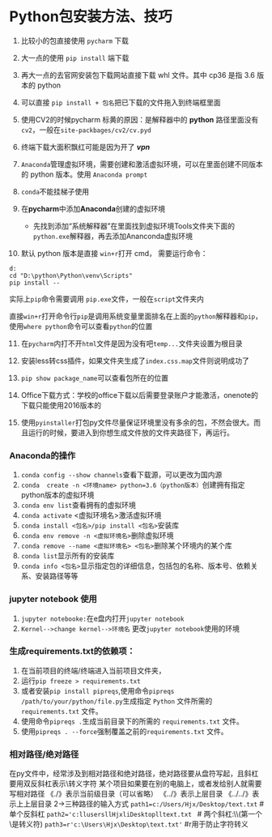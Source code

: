 # Python包安装方法、技巧

1. 比较小的包直接使用 ``pycharm`` 下载
   
2. 大一点的使用 ``pip install`` 端下载
   
3. 再大一点的去官网安装包下载网站直接下载 whl 文件。其中 cp36 是指 3.6 版本的 python
   
4. 可以直接 ``pip install + 包名``把已下载的文件拖入到终端框里面
   
5. 使用CV2的时候pycharm 标黄的原因：是解释器中的 **python** 路径里面没有 ``cv2``，一般在``site-packbages/cv2/cv.pyd``

6.  终端下载大面积飘红可能是因为开了 ***vpn***

7.  ``Anaconda``管理虚拟环境，需要创建和激活虚拟环境，可以在里面创建不同版本的 python 版本。使用 ``Anaconda prompt``
8. ``conda``不能挂梯子使用
9. 在**pycharm**中添加**Anaconda**创建的虚拟环境
   - 先找到添加“系统解释器”在里面找到虚拟环境Tools文件夹下面的`python.exe`解释器，再去添加Ananconda虚拟环境

10. 默认 python 版本是直接 `win+r`打开 cmd，
需要运行命令：
```
d:
cd "D:\python\Python\venv\Scripts"
pip install --
```
实际上`pip`命令需要调用 `pip.exe`文件，一般在`script`文件夹内

直接`win+r`打开命令行`pip`是调用系统变量里面排名在上面的`python`解释器和`pip`，使用`where python`命令可以查看`python`的位置

11. 在`pycharm`内打不开`html`文件是因为没有吧`temp...`文件夹设置为根目录

12. 安装less转css插件，如果文件夹生成了`index.css.map`文件则说明成功了

13. `pip show package_name`可以查看包所在的位置

14. Office下载方式：学校的office下载以后需要登录账户才能激活，onenote的下载只能使用2016版本的

15. 使用`pyinstaller`打包py文件尽量保证环境里没有多余的包，不然会很大。而且运行的时候，要进入到你想生成文件放的文件夹路径下，再运行。

### Anaconda的操作
1. ``conda config --show channels``查看下载源，可以更改为国内源
2. `conda  create -n <环境name> python=3.6（python版本）`创建拥有指定python版本的虚拟环境
3. `conda env list`查看拥有的虚拟环境
4. `conda activate`  <虚拟环境名>激活虚拟环境
5. `conda install <包名>/pip install <包名>`安装库
6. `conda env remove -n <虚拟环境名>`删除虚拟环境
7. `conda remove --name <虚拟环境名> <包名>`删除某个环境内的某个库
8. `conda list`显示所有的安装库
9. `conda info <包名>`显示指定包的详细信息，包括包的名称、版本号、依赖关系、安装路径等等

### jupyter notebook 使用
1. `jupyter notebooke:`在e盘内打开`jupyter notebook`
2. `Kernel-->change kernel-->环境名` 更改`jupyter notebook`使用的环境

### 生成requirements.txt的依赖项：
1. 在当前项目的终端/终端进入当前项目文件夹，
2. 运行`pip freeze > requirements.txt`
3. 或者安装`pip install pipreqs`,使用命令`pipreqs /path/to/your/python/file.py`生成指定 `Python` 文件所需的 `requirements.txt` 文件。
4. 使用命令`pipreqs .`生成当前目录下的所需的 `requirements.txt` 文件。
5. 使用`pipreqs . --force`强制覆盖之前的`requirements.txt` 文件。

### 相对路径/绝对路径
在py文件中，经常涉及到相对路径和绝对路径，绝对路径要从盘符写起，且斜杠要用双反斜杠表示\\转义字符
某个项目如果要在别的电脑上，或者发给别人就需要写相对路径
《./》表示当前级目录（可以省略）
《../》表示上层目录
《../../》表示上上层目录
2->三种路径的输入方式
`path1=c:/Users/Hjx/Desktop/text.txt`    #单个反斜杠
`path2='c:llusersllHjxliDesktoplltext.txt `  # 两个斜杠:\\\\(第一个\是转义符)
`path3=r'c:\Users\Hjx\Desktop\text.txt'`  #r用于防止字符转义
